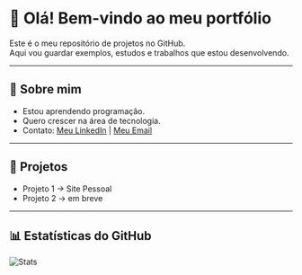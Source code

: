 # 👋 Olá! Bem-vindo ao meu portfólio

Este é o meu repositório de projetos no GitHub.  
Aqui vou guardar exemplos, estudos e trabalhos que estou desenvolvendo.

---

## 🚀 Sobre mim
- Estou aprendendo programação.
- Quero crescer na área de tecnologia.
- Contato: [Meu LinkedIn](https://www.linkedin.com/in/gilvan-farias-076ab9103/) | [Meu Email](mailto:gilvan.farias995@gmail.com)

---

## 📂 Projetos
- Projeto 1 → Site Pessoal
- Projeto 2 → em breve

---

## 📊 Estatísticas do GitHub
![Stats](https://github-readme-stats.vercel.app/api?username=GilvanFarias&show_icons=true)
